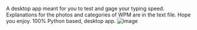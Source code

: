 A desktop app meant for you to test and gage your typing speed. Explanations for the photos and categories of WPM are in the text file. Hope you enjoy. 100% Python based, desktop app.
![image](https://github.com/user-attachments/assets/41a34c77-194b-4949-bc03-82b142adda54)
